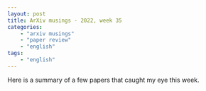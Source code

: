 ```yaml
---
layout: post
title: ArXiv musings - 2022, week 35
categories:
    - "arxiv musings"
    - "paper review"
    - "english"
tags:
    - "english"
---
```


Here is a summary of a few papers that caught my eye this week.

<!--more>

## [Data-Driven Causal Effect Estimation Based on Graphical Causal Modelling: A Survey](https://arxiv.org/pdf/2208.09590.pdf)

One of my main gripes with causal inference is how much information/prior knowledge seems to be necessary to estimate any kind of effect. This paper surveys data-driven methods which can help fill part of the graph when not all variables are known. Now I must admit I haven't read this one yet (it is still early days in my causal inference journey); but it seems well-written.

## [How to Design AI for Social Good: Seven Essential Factors](https://link.springer.com/content/pdf/10.1007/s11948-020-00213-5.pdf)

This paper details seven types of best practices for designing AI for social good (AI4SG): Falsifiability and incremental deployment (hello agile!), safeguards agains the manipulation of predictors (should the model be open? should people be aware of the metrics out of a need for transparency, or should they remain hidden out of a fear of manipulation?), receiver-contextualised intervention (respecting the autonomy of the user, allow them to turn off the intervention), receiver-contextualised explanation and transparent purposes (determine who is the receiver of the explanation, and what the purpose of the explanation is: transparency, acceptability, maintainability...), privacy protection and data subject consent (pretty self-explanatory), situational fairness (handling bias), human-friendly semanticisation (AI predicts, but does not define).

Well-written and accessible. I really enjoyed this paper.

## [The cost of passing - using deep learning AIs to expand our understanding of the ancient game of Go](https://arxiv.org/pdf/2208.12643.pdf)

A fun paper -- the authors propose a new metric, the cost of passing (not playing a stone at one's turn), to analyze Go moves. Go-playing AIs can calculate an average winning score (total number of points -- distinguish from the winning rate) for each position. A high cost of passing denotes a position as urgent: the player is threatened and needs to make a move, or it may cost them. This metric could, for example, be used as a teaching tool that automatically warns beginner players of a dangerous position.


## [Concept-based techniques for "musicologist-friendly" explanations in a deep music classifier](https://arxiv.org/pdf/2208.12485.pdf)

Another fun one -- today is a good day to be browsing the arxiv. This paper looks at subject concept-based explanations for a classifier that identifies the composer of a classical music piece. Instead of looking at features (PCA and the like), concept-based explanations look at "concepts"; for example, does a classifier recognize the concept of "stripes" when it classifies a picture of a zebra? Two methodologies are presented:

 - Supervised concept-based explanations: the end-user creates different concepts (for example, "hard-to-play music", "contrapuntal structure", etc) and chooses a set of examples to illustrate each. One then studies the activation of the network layers when tested on these concepts to understand whether they're significant.

 - Unsupervised concept-based explanations: in this setting, concepts are automatically identified, then examples are produced. The expert then translates these sets of examples into intelligible concepts.
 
This made me want to learn more about concept-based explanations. I'll look for a survey article!


